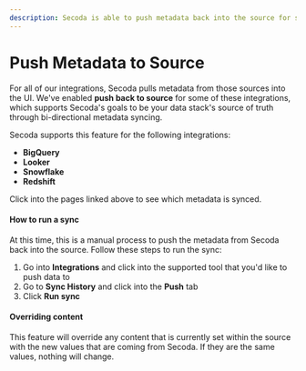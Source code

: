 ```yaml
---
description: Secoda is able to push metadata back into the source for select integrations.
---
```


# Push Metadata to Source

For all of our integrations, Secoda pulls metadata from those sources into the UI. We've enabled **push back to source** for some of these integrations, which supports Secoda's goals to be your data stack's source of truth through bi-directional metadata syncing.

Secoda supports this feature for the following integrations:

* **BigQuery**
* **Looker**
* **Snowflake**
* **Redshift**

Click into the pages linked above to see which metadata is synced.

#### How to run a sync

At this time, this is a manual process to push the metadata from Secoda back into the source. Follow these steps to run the sync:

1. Go into **Integrations** and click into the supported tool that you'd like to push data to
2. Go to **Sync History** and click into the **Push** tab
3. Click **Run sync**

#### Overriding content

This feature will override any content that is currently set within the source with the new values that are coming from Secoda. If they are the same values, nothing will change.
